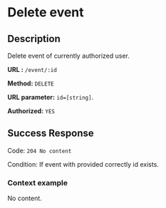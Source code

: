 # Delete event

## Description

Delete event of currently authorized user.

<b>URL :</b> `/event/:id`

<b>Method:</b> `DELETE`

<b>URL parameter:</b> `id=[string]`.

<b>Authorized:</b> `YES`

## Success Response

Code: `204 No content`

Condition: If event with provided correctly id exists.

### Context example

No content.
